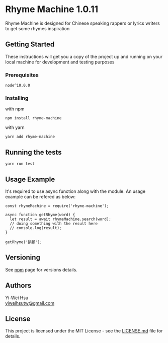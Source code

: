 # Rhyme Machine 1.0.11
Rhyme Machine is designed for Chinese speaking rappers or lyrics writers to get some rhymes inspiration 

## Getting Started

These instructions will get you a copy of the project up and running on your local machine for development and testing purposes

### Prerequisites

```
node^10.0.0
```

### Installing

with npm 
```
npm install rhyme-machine
```

with yarn
```
yarn add rhyme-machine
```

## Running the tests

```
yarn run test
```

## Usage Example 

It's required to use async function along with the module. An usage example can be refered as below:

```
const rhymeMachine = require('rhyme-machine');

async function getRhyme(word) {
  let result = await rhymeMachine.search(word);
  // doing something with the result here
  // console.log(result);
}

getRhyme('韻腳');
```

## Versioning

See [npm](https://www.npmjs.com/package/rhyme-machine) page for versions details.

## Authors

Yi-Wei Hsu    
yiweihsutw@gmail.com

## License

This project is licensed under the MIT License - see the [LICENSE.md](LICENSE) file for details.